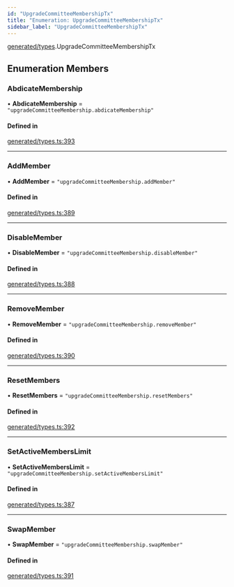 ```yaml
---
id: "UpgradeCommitteeMembershipTx"
title: "Enumeration: UpgradeCommitteeMembershipTx"
sidebar_label: "UpgradeCommitteeMembershipTx"
---
```


[generated/types](../../../../modules/Generated/Types/Types.md).UpgradeCommitteeMembershipTx

## Enumeration Members

### AbdicateMembership

• **AbdicateMembership** = ``"upgradeCommitteeMembership.abdicateMembership"``

#### Defined in

[generated/types.ts:393](https://github.com/PolymeshAssociation/polymesh-sdk/blob/95e180d28/src/generated/types.ts#L393)

___

### AddMember

• **AddMember** = ``"upgradeCommitteeMembership.addMember"``

#### Defined in

[generated/types.ts:389](https://github.com/PolymeshAssociation/polymesh-sdk/blob/95e180d28/src/generated/types.ts#L389)

___

### DisableMember

• **DisableMember** = ``"upgradeCommitteeMembership.disableMember"``

#### Defined in

[generated/types.ts:388](https://github.com/PolymeshAssociation/polymesh-sdk/blob/95e180d28/src/generated/types.ts#L388)

___

### RemoveMember

• **RemoveMember** = ``"upgradeCommitteeMembership.removeMember"``

#### Defined in

[generated/types.ts:390](https://github.com/PolymeshAssociation/polymesh-sdk/blob/95e180d28/src/generated/types.ts#L390)

___

### ResetMembers

• **ResetMembers** = ``"upgradeCommitteeMembership.resetMembers"``

#### Defined in

[generated/types.ts:392](https://github.com/PolymeshAssociation/polymesh-sdk/blob/95e180d28/src/generated/types.ts#L392)

___

### SetActiveMembersLimit

• **SetActiveMembersLimit** = ``"upgradeCommitteeMembership.setActiveMembersLimit"``

#### Defined in

[generated/types.ts:387](https://github.com/PolymeshAssociation/polymesh-sdk/blob/95e180d28/src/generated/types.ts#L387)

___

### SwapMember

• **SwapMember** = ``"upgradeCommitteeMembership.swapMember"``

#### Defined in

[generated/types.ts:391](https://github.com/PolymeshAssociation/polymesh-sdk/blob/95e180d28/src/generated/types.ts#L391)
